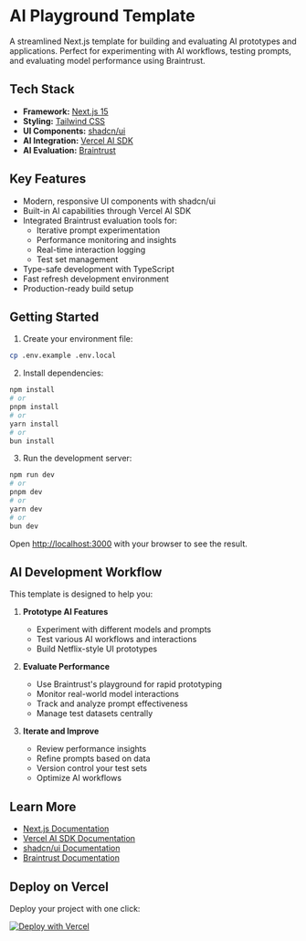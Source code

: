# AI Playground Template

A streamlined Next.js template for building and evaluating AI prototypes and applications. Perfect for experimenting with AI workflows, testing prompts, and evaluating model performance using Braintrust.

## Tech Stack

- **Framework:** [Next.js 15](https://nextjs.org)
- **Styling:** [Tailwind CSS](https://tailwindcss.com)
- **UI Components:** [shadcn/ui](https://ui.shadcn.com)
- **AI Integration:** [Vercel AI SDK](https://sdk.vercel.ai/docs)
- **AI Evaluation:** [Braintrust](https://www.braintrust.dev)

## Key Features

- Modern, responsive UI components with shadcn/ui
- Built-in AI capabilities through Vercel AI SDK
- Integrated Braintrust evaluation tools for:
  - Iterative prompt experimentation
  - Performance monitoring and insights
  - Real-time interaction logging
  - Test set management
- Type-safe development with TypeScript
- Fast refresh development environment
- Production-ready build setup

## Getting Started

1. Create your environment file:
```bash
cp .env.example .env.local
```

2. Install dependencies:
```bash
npm install
# or
pnpm install
# or
yarn install
# or
bun install
```

3. Run the development server:
```bash
npm run dev
# or
pnpm dev
# or
yarn dev
# or
bun dev
```

Open [http://localhost:3000](http://localhost:3000) with your browser to see the result.

## AI Development Workflow

This template is designed to help you:

1. **Prototype AI Features**
   - Experiment with different models and prompts
   - Test various AI workflows and interactions
   - Build Netflix-style UI prototypes

2. **Evaluate Performance**
   - Use Braintrust's playground for rapid prototyping
   - Monitor real-world model interactions
   - Track and analyze prompt effectiveness
   - Manage test datasets centrally

3. **Iterate and Improve**
   - Review performance insights
   - Refine prompts based on data
   - Version control your test sets
   - Optimize AI workflows

## Learn More

- [Next.js Documentation](https://nextjs.org/docs)
- [Vercel AI SDK Documentation](https://sdk.vercel.ai/docs)
- [shadcn/ui Documentation](https://ui.shadcn.com)
- [Braintrust Documentation](https://www.braintrust.dev/docs/start)

## Deploy on Vercel

Deploy your project with one click:

[![Deploy with Vercel](https://vercel.com/button)](https://vercel.com/new/clone?repository-url=https://github.com/yourusername/ai-playground-template)
